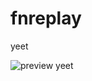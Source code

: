 # fnreplay
yeet

![preview yeet](https://rawcdn.githack.com/yayeetdog/fnreplay/2ade6218dc379272c58a4e0edde4b28dc86609ff/fnreplay-latest-demo.png)

